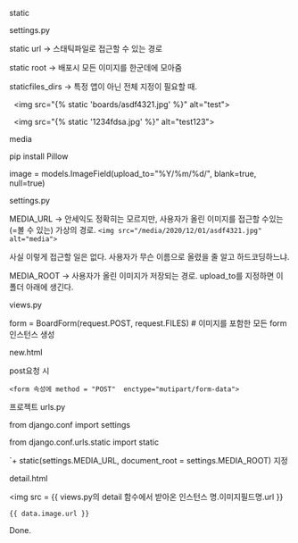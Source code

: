 static



settings.py

static url ->  스태틱파일로 접근할 수 있는 경로

static root -> 배포시 모든 이미지를 한군데에 모아줌

staticfiles_dirs -> 특정 앱이 아닌 전체 지정이 필요할 때.

  <img src="{% static 'boards/asdf4321.jpg' %}" alt="test">

  <img src="{% static '1234fdsa.jpg' %}" alt="test123">





media

pip install Pillow

image = models.ImageField(upload_to="%Y/%m/%d/", blank=true, null=true)



settings.py

MEDIA_URL -> 안세익도 정확히는 모르지만, 사용자가 올린 이미지를 접근할 수있는(=볼 수 있는) 가상의 경로.  `<img src="/media/2020/12/01/asdf4321.jpg" alt="media">` 

사실 이렇게 접근할 일은 없다. 사용자가 무슨 이름으로 올렸을 줄 알고 하드코딩하느냐.



MEDIA_ROOT -> 사용자가 올린 이미지가 저장되는 경로. upload_to를 지정하면 이 폴더 아래에 생긴다. 





views.py

form = BoardForm(request.POST, request.FILES) # 이미지를 포함한 모든 form 인스턴스 생성



new.html

post요청 시 

`<form 속성에 method = "POST"  enctype="mutipart/form-data">`



프로젝트 urls.py

from django.conf import settings

from django.conf.urls.static import static

`+ static(settings.MEDIA_URL, document_root = settings.MEDIA_ROOT) 지정



detail.html

<img src = {{  views.py의 detail 함수에서 받아온 인스턴스 명.이미지필드명.url }}

`{{ data.image.url }}`



Done.